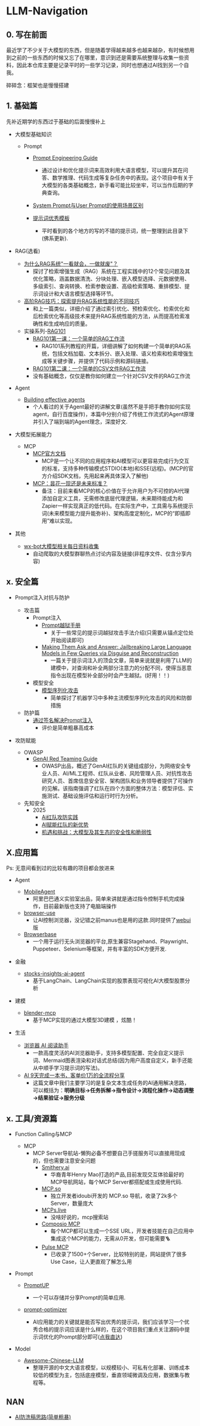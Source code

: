 # LLM-Navigation
## 0. 写在前面

最近学了不少关于大模型的东西，但是随着学得越来越多也越来越杂，有时候想用到之前的一些东西的时候又忘了在哪里，意识到还是需要系统整理与收集一些资料，因此本仓库主要是记录平时的一些学习记录，同时也想通过AI找到另一个自我。



碎碎念：框架也是慢慢搭建

## 1. 基础篇

先补近期学的东西过于基础的后面慢慢补上

- 大模型基础知识
  - Prompt
    - [Prompt Engineering Guide](https://www.promptingguide.ai/)
      - 通过设计和优化提示词来高效利用大语言模型，可以提升其在问答、数学推理、代码生成等复杂任务中的表现。这个项目中有关于大模型的各类基础概念，新手看可能比较坐牢，可以当作后期的字典查询。
    - [System Prompt与User Prompt的使用场景区别](https://github.com/Y4tacker/LLM-Navigation/blob/main/1.%E5%9F%BA%E7%A1%80%E7%AF%87/Prompt/knowledge/System-Prompt%E4%B8%8EUser-Prompt%E7%9A%84%E4%BD%BF%E7%94%A8%E5%9C%BA%E6%99%AF%E5%8C%BA%E5%88%AB.md)
    
    - [提示词优秀模板](https://github.com/Y4tacker/LLM-Navigation/tree/main/1.%E5%9F%BA%E7%A1%80%E7%AF%87/Prompt/prompt-examples)
      - 平时看到的各个地方的写的不错的提示词，统一整理到此目录下(佛系更新).
- RAG(选看)
  - [为什么RAG系统"一看就会，一做就废"？](https://mp.weixin.qq.com/s/OEAAzbuCvG3gf_mq_mrlfg)
    - 探讨了检索增强生成（RAG）系统在工程实践中的12个常见问题及其优化策略，涵盖数据清洗、分块处理、嵌入模型选择、元数据使用、多级索引、查询转换、检索参数设置、高级检索策略、重排模型、提示词设计和大语言模型选择等环节。
  - [高阶RAG技巧：探索提升RAG系统性能的不同技巧](https://mp.weixin.qq.com/s/VZq2zsuJGsGaYTx6POqUzg)
    - 和上一篇类似，详细介绍了通过索引优化、预检索优化、检索优化和后检索优化等高级技术来提升RAG系统性能的方法，从而提高检索准确性和生成响应的质量。
  - 实操系列-[RAG101](https://github.com/realyinchen/RAG/blob/main/RAG101)
    - [RAG101第一课：一个简单的RAG工作流](https://mp.weixin.qq.com/s?__biz=MzI2ODUyMTQyNA==&mid=2247496679&idx=1&sn=d61b86f055641fcb858a895d18d759cc&chksm=eaece958dd9b604e545d8aad12ff847454515af6621b7607ca7f0f111407c17aa0634373707c&cur_album_id=3689450339863740420&scene=189#wechat_redirect)
      - RAG101系列教程的开篇，详细讲解了如何构建一个简单的RAG系统，包括文档加载、文本拆分、嵌入处理、语义检索和检索增强生成等关键步骤，并提供了代码示例和源码链接。
    - [RAG101第二课：一个简单的CSV文件RAG工作流](https://mp.weixin.qq.com/s?__biz=MzI2ODUyMTQyNA==&mid=2247496765&idx=1&sn=afad66a3ce572217c0a4fa134b5ccb51&chksm=eaecee82dd9b6794a905bc0280f54f770051c0fdf8615442f21d99b2fa4e818e4f62472367d7&cur_album_id=3689450339863740420&scene=189#wechat_redirect)
    - 没有基础概念，仅仅是教你如何建立一个针对CSV文件的RAG工作流
- Agent
  - [Building effective agents](https://www.anthropic.com/engineering/building-effective-agents)
    - 个人看过的关于Agent最好的讲解文章(虽然不是手把手教你如何实现agent，自行百度操作)，本篇中分别介绍了传统工作流式的Agent原理并引入了端到端的Agent理念，深度好文.

- 大模型拓展能力
  - MCP
    - [MCP官方文档](https://modelcontextprotocol.io/introduction)
      - MCP是一个让不同的应用程序和AI模型可以更容易完成行为交互的标准，支持多种传输模式STDIO(本地)和SSE(远程)。(MCP的官方介绍SDK文档，先用起来再具体深入了解他)
    - [MCP：昙花一现还是未来标准？](https://blog.langchain.dev/mcp-fad-or-fixture/)
      - 备注：目前来看MCP的核心价值在于允许用户为不可控的AI代理添加自定义工具，无需修改底层代理逻辑，未来期待能成为和Zapier一样实现真正的低代码。在实际生产中，工具需与系统提示词(未来模型能力提升能弥补)、架构高度定制化，MCP的“即插即用”难以实现。
  
- 其他
  - [wx-bot大模型相关每日资料收集](https://github.com/Y4tacker/LLM-Navigation/blob/main/other/wxbot)
    - 自动爬取的大模型群聊热点讨论内容及链接(非程序文件、仅含分享内容) 





## x. 安全篇

- Prompt注入对抗与防护
  - 攻击篇
    - Prompt注入
      - [Prompt越狱手册](https://acmesec.github.io/AI/PromptJailbreakManual.html#jailbreak)
        - 关于一些常见的提示词越狱攻击手法介绍(只需要从锚点定位处开始阅读即可)
      - [Making Them Ask and Answer: Jailbreaking Large Language Models in Few Queries via Disguise and Reconstruction](https://arxiv.org/abs/2402.18104)
        - 一篇关于提示词注入的顶会文章，简单来说就是利用了LLM的建模中，对查询和补全两部分注意力的分配不同，使得当恶意指令出现在模型补全部分时会产生越狱。(好用！！)
    - 模型安全
      - [模型序列化攻击](https://paper.seebug.org/3298/)
        - 简单探讨了机器学习中多种主流模型序列化攻击的风险和防御措施
  - 防护篇
    - [通过签名解决Prompt注入](https://github.com/Y4tacker/LLM-Navigation/blob/main/resources/pdf/PromptInjection/Signed-Prompt-A-New-Approach-to-Prevent-Prompt-Injection-Attacks-Against%20LLM-Integrated-Applications.pdf)
      - 评价是简单粗暴高成本
  
- 攻防赋能
  - OWASP
    - [GenAI Red Teaming Guide](https://genai.owasp.org/resource/genai-red-teaming-guide/)
      - OWASP出品，概述了GenAI红队的关键组成部分，为网络安全专业人员、AI/ML工程师、红队从业者、风险管理人员、对抗性攻击研究人员、首席信息安全官、架构团队和业务领导者提供了可操作的见解。该指南强调了红队在四个方面的整体方法：模型评估、实施测试、基础设施评估和运行时行为分析。 
  - 先知安全
    - 2025
      - [Ai红队攻防实践](https://github.com/Y4tacker/LLM-Navigation/blob/main/resources/ppt/aisec/2025%E5%B9%B4%E5%85%88%E7%9F%A5%E5%AE%89%E5%85%A8%E6%B2%99%E9%BE%99-Ai%E7%BA%A2%E9%98%9F%E6%94%BB%E9%98%B2%E5%AE%9E%E8%B7%B5.pptx)
      - [AI赋能红队的新优势](https://github.com/Y4tacker/LLM-Navigation/blob/main/resources/ppt/aisec/2025%E5%B9%B4%E5%85%88%E7%9F%A5%E5%AE%89%E5%85%A8%E6%B2%99%E9%BE%99-AI%E8%B5%8B%E8%83%BD%E7%BA%A2%E9%98%9F%E7%9A%84%E6%96%B0%E4%BC%98%E5%8A%BF.pptx)
      - [机遇和挑战：大模型及其生态的安全性和脆弱性](https://github.com/Y4tacker/LLM-Navigation/blob/main/resources/ppt/aisec/2025%E4%BA%91%E5%AE%89%E5%85%A8%E5%A4%A7%E4%BC%9A-%E6%9C%BA%E9%81%87%E5%92%8C%E6%8C%91%E6%88%98-%E5%A4%A7%E6%A8%A1%E5%9E%8B%E5%8F%8A%E5%85%B6%E7%94%9F%E6%80%81%E7%9A%84%E5%AE%89%E5%85%A8%E6%80%A7%E5%92%8C%E8%84%86%E5%BC%B1%E6%80%A7.pptx)


## X.应用篇

Ps: 无意间看到过的比较有趣的项目都会放进来

- Agent
  - [MobileAgent](https://github.com/X-PLUG/MobileAgent)
    - 阿里巴巴通义实验室出品，简单来讲就是通过指令控制手机完成操作，目前最新版也支持了电脑端操作
  - [browser-use](https://github.com/browser-use/browser-use)
    - 让AI控制浏览器，没记错之前manus也是用的这款.同时提供了[webui](https://github.com/browser-use/web-ui)版
  - [Browserbase](https://www.browserbase.com/)
    - 一个用于运行无头浏览器的平台,原生兼容Stagehand、Playwright、Puppeteer、Selenium等框架，并有丰富的SDK方便开发.

- 金融
  - [stocks-insights-ai-agent](https://github.com/vinay-gatech/stocks-insights-ai-agent)
    - 基于LangChain、LangChain实现的股票表现可视化AI大模型股票分析
- 建模
  - [blender-mcp](https://github.com/ahujasid/blender-mcp)
    - 基于MCP实现的通过大模型3D建模 ，炫酷！
  
- 生活
  - [浏览器 AI 阅读助手](https://sumbuddy.app/)
    - 一款高度灵活的AI浏览器助手，支持多模型配置、完全自定义提示词、Mermaid图表渲染和对话式总结(因为用户高度自定义，新手还能从中顺手学习提示词的写法)。
  - [AI 9天完成一本书，客单价1万的全流程分享](https://xuqiwei1986.feishu.cn/wiki/JjYHwH29miClbqkDGazc8A8znwf)
    - 这篇文章中我们主要学习的是复杂文本生成任务的AI通用解决思路，可以概括为：**明确目标→任务拆解→指令设计→流程化操作→动态调整→结果验证→服务分级**

## x. 工具/资源篇

- Function Calling与MCP
  - MCP
    - MCP Server导航站-懒狗必备不想要自己手搓服务可以直接用现成的，但也需要注意安全问题
      - [Smithery.ai](https://smithery.ai)
        - 华裔青年Henry Mao打造的产品,目前发现交互体验最好的MCP导航网站，每个MCP Server都搭配或生成使用代码.
      - [MCP.so](https://mcp.so/)
        - 独立开发者idoubi开发的 MCP.so 导航，收录了2k多个Server，数量庞大
      - [MCPs.live](http://mcps.live/)
        - 没啥好说的，mcp搜索站
      - [Composio MCP](https://mcp.composio.dev/)
        - 每个MCP都可以生成一个SSE URL，开发者技能在自己应用中集成这个MCP的能力，无需从0开发，但可能需要🪜
      - [Pulse MCP](https://www.pulsemcp.com/)
        - 已收录了1500+个Server，比较特别的是，网站提供了很多Use Case，让人更直观了解怎么用
- Prompt
  - [PromptUP](https://promptup.net/)
    - 一个可以存储并分享Prompt的简单应用.
  
  - [prompt-optimizer](https://github.com/linshenkx/prompt-optimizer)
    - AI应用能力的关键就是能否写出优秀的提示词，我们应该学习一个优秀合格的提示词应该是什么样的，在这个项目我们重点关注源码中提示词优化的Prompt部分即可([点我直达](https://github.com/linshenkx/prompt-optimizer/blob/master/packages/core/src/services/template/defaults.ts))
  
- Model
  - [Awesome-Chinese-LLM](https://github.com/HqWu-HITCS/Awesome-Chinese-LLM)
    - 整理开源的中文大语言模型，以规模较小、可私有化部署、训练成本较低的模型为主，包括底座模型，垂直领域微调及应用，数据集与教程等。
  


## NAN
- [AI防洗稿思路(简单粗暴)](https://mp.weixin.qq.com/s/xO8Zuq26_EYdbv4TWF-YZQ)
